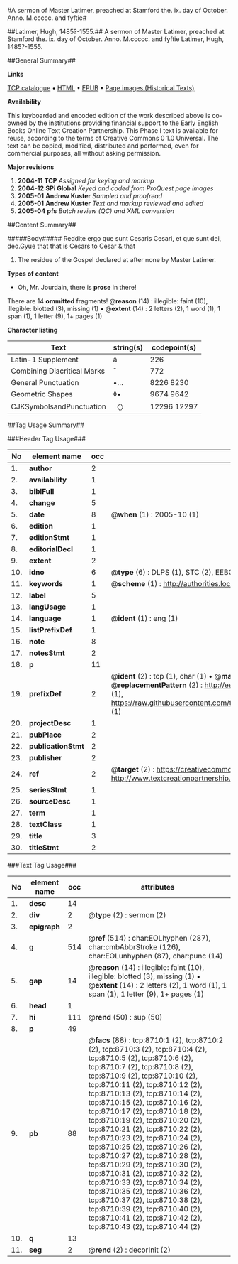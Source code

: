 #A sermon of Master Latimer, preached at Stamford the. ix. day of October. Anno. M.ccccc. and fyftie#

##Latimer, Hugh, 1485?-1555.##
A sermon of Master Latimer, preached at Stamford the. ix. day of October. Anno. M.ccccc. and fyftie
Latimer, Hugh, 1485?-1555.

##General Summary##

**Links**

[TCP catalogue](http://www.ota.ox.ac.uk/tcp/)  • 
[HTML](http://tei.it.ox.ac.uk/tcp/Texts-HTML/free/A05/A05158.html)  • 
[EPUB](http://tei.it.ox.ac.uk/tcp/Texts-EPUB/free/A05/A05158.epub) • 
[Page images (Historical Texts)](https://data.historicaltexts.jisc.ac.uk/view?pubId=eebo-99843942e&pageId=eebo-99843942e-8710-1)

**Availability**

This keyboarded and encoded edition of the
	       work described above is co-owned by the institutions
	       providing financial support to the Early English Books
	       Online Text Creation Partnership. This Phase I text is
	       available for reuse, according to the terms of Creative
	       Commons 0 1.0 Universal. The text can be copied,
	       modified, distributed and performed, even for
	       commercial purposes, all without asking permission.

**Major revisions**

1. __2004-11__ __TCP__ *Assigned for keying and markup*
1. __2004-12__ __SPi Global__ *Keyed and coded from ProQuest page images*
1. __2005-01__ __Andrew Kuster__ *Sampled and proofread*
1. __2005-01__ __Andrew Kuster__ *Text and markup reviewed and edited*
1. __2005-04__ __pfs__ *Batch review (QC) and XML conversion*

##Content Summary##

#####Body#####
Reddite ergo que sunt Cesaris Cesari, et que sunt dei, deo.Gyue that that is Cesars to Cesar & that 
1. The residue of the Gospel declared at after none by Master Latimer.

**Types of content**

  * Oh, Mr. Jourdain, there is **prose** in there!

There are 14 **ommitted** fragments! 
 @__reason__ (14) : illegible: faint (10), illegible: blotted (3), missing (1)  •  @__extent__ (14) : 2 letters (2), 1 word (1), 1 span (1), 1 letter (9), 1+ pages (1)

**Character listing**


|Text|string(s)|codepoint(s)|
|---|---|---|
|Latin-1 Supplement|â|226|
|Combining             Diacritical Marks|̄|772|
|General Punctuation|•…|8226 8230|
|Geometric Shapes|◊▪|9674 9642|
|CJKSymbolsandPunctuation|〈〉|12296 12297|

##Tag Usage Summary##

###Header Tag Usage###

|No|element name|occ|attributes|
|---|---|---|---|
|1.|__author__|2||
|2.|__availability__|1||
|3.|__biblFull__|1||
|4.|__change__|5||
|5.|__date__|8| @__when__ (1) : 2005-10 (1)|
|6.|__edition__|1||
|7.|__editionStmt__|1||
|8.|__editorialDecl__|1||
|9.|__extent__|2||
|10.|__idno__|6| @__type__ (6) : DLPS (1), STC (2), EEBO-CITATION (1), PROQUEST (1), VID (1)|
|11.|__keywords__|1| @__scheme__ (1) : http://authorities.loc.gov/ (1)|
|12.|__label__|5||
|13.|__langUsage__|1||
|14.|__language__|1| @__ident__ (1) : eng (1)|
|15.|__listPrefixDef__|1||
|16.|__note__|8||
|17.|__notesStmt__|2||
|18.|__p__|11||
|19.|__prefixDef__|2| @__ident__ (2) : tcp (1), char (1)  •  @__matchPattern__ (2) : ([0-9\-]+):([0-9IVX]+) (1), (.+) (1)  •  @__replacementPattern__ (2) : http://eebo.chadwyck.com/downloadtiff?vid=$1&page=$2 (1), https://raw.githubusercontent.com/textcreationpartnership/Texts/master/tcpchars.xml#$1 (1)|
|20.|__projectDesc__|1||
|21.|__pubPlace__|2||
|22.|__publicationStmt__|2||
|23.|__publisher__|2||
|24.|__ref__|2| @__target__ (2) : https://creativecommons.org/publicdomain/zero/1.0/ (1), http://www.textcreationpartnership.org/docs/. (1)|
|25.|__seriesStmt__|1||
|26.|__sourceDesc__|1||
|27.|__term__|1||
|28.|__textClass__|1||
|29.|__title__|3||
|30.|__titleStmt__|2||


###Text Tag Usage###

|No|element name|occ|attributes|
|---|---|---|---|
|1.|__desc__|14||
|2.|__div__|2| @__type__ (2) : sermon (2)|
|3.|__epigraph__|2||
|4.|__g__|514| @__ref__ (514) : char:EOLhyphen (287), char:cmbAbbrStroke (126), char:EOLunhyphen (87), char:punc (14)|
|5.|__gap__|14| @__reason__ (14) : illegible: faint (10), illegible: blotted (3), missing (1)  •  @__extent__ (14) : 2 letters (2), 1 word (1), 1 span (1), 1 letter (9), 1+ pages (1)|
|6.|__head__|1||
|7.|__hi__|111| @__rend__ (50) : sup (50)|
|8.|__p__|49||
|9.|__pb__|88| @__facs__ (88) : tcp:8710:1 (2), tcp:8710:2 (2), tcp:8710:3 (2), tcp:8710:4 (2), tcp:8710:5 (2), tcp:8710:6 (2), tcp:8710:7 (2), tcp:8710:8 (2), tcp:8710:9 (2), tcp:8710:10 (2), tcp:8710:11 (2), tcp:8710:12 (2), tcp:8710:13 (2), tcp:8710:14 (2), tcp:8710:15 (2), tcp:8710:16 (2), tcp:8710:17 (2), tcp:8710:18 (2), tcp:8710:19 (2), tcp:8710:20 (2), tcp:8710:21 (2), tcp:8710:22 (2), tcp:8710:23 (2), tcp:8710:24 (2), tcp:8710:25 (2), tcp:8710:26 (2), tcp:8710:27 (2), tcp:8710:28 (2), tcp:8710:29 (2), tcp:8710:30 (2), tcp:8710:31 (2), tcp:8710:32 (2), tcp:8710:33 (2), tcp:8710:34 (2), tcp:8710:35 (2), tcp:8710:36 (2), tcp:8710:37 (2), tcp:8710:38 (2), tcp:8710:39 (2), tcp:8710:40 (2), tcp:8710:41 (2), tcp:8710:42 (2), tcp:8710:43 (2), tcp:8710:44 (2)|
|10.|__q__|13||
|11.|__seg__|2| @__rend__ (2) : decorInit (2)|
